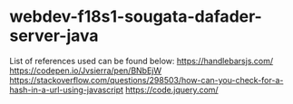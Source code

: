 # webdev-f18s1-sougata-dafader-server-java
List of references used can be found below:
https://handlebarsjs.com/
https://codepen.io/Jvsierra/pen/BNbEjW
https://stackoverflow.com/questions/298503/how-can-you-check-for-a-hash-in-a-url-using-javascript
https://code.jquery.com/